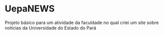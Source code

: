 # UepaNEWS
Projeto básico para um atividade da faculdade no qual criei um site sobre notícias da Universidade do Estado do Pará
